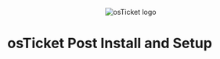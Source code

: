 <p align="center">
<img src="https://i.imgur.com/Clzj7Xs.png" alt="osTicket logo"/>
</p>

# osTicket Post Install and Setup
